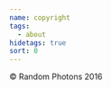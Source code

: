 ```yaml
---
name: copyright
tags:
  - about
hidetags: true
sort: 0
---
```

<div>&copy; Random Photons 2016</div>

